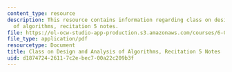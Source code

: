 ```yaml
---
content_type: resource
description: This resource contains information regarding class on design and analysis
  of algorithms, recitation 5 notes.
file: https://ol-ocw-studio-app-production.s3.amazonaws.com/courses/6-046j-design-and-analysis-of-algorithms-spring-2015/d187472426117c2ebec700a22c209b3f_MIT6_046JS15_Recitation5.pdf
file_type: application/pdf
resourcetype: Document
title: Class on Design and Analysis of Algorithms, Recitation 5 Notes
uid: d1874724-2611-7c2e-bec7-00a22c209b3f
---
```

